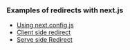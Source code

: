 ### Examples of redirects with next.js 
- [Using next.config.js](https://github.com/nicosh/next-redirect-examples/blob/main/next.config.js)
- [Client side redirect](https://github.com/nicosh/next-redirect-examples/blob/main/pages/client.js)
- [Serve side Redirect](https://github.com/nicosh/next-redirect-examples/blob/main/pages/server.js)